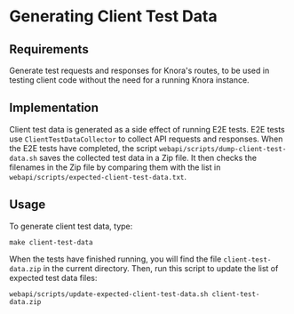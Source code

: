 <!---
 * Copyright © 2021 - 2024 Swiss National Data and Service Center for the Humanities and/or DaSCH Service Platform contributors.
 * SPDX-License-Identifier: Apache-2.0
-->

# Generating Client Test Data

## Requirements

Generate test requests and responses for Knora's routes, to be used in testing
client code without the need for a running Knora instance.
  
## Implementation

Client test data is generated as a side effect of running E2E tests.
E2E tests use `ClientTestDataCollector` to collect API requests and
responses. When the E2E tests have completed, the script
`webapi/scripts/dump-client-test-data.sh` saves the collected test data
in a Zip file. It then checks the filenames in the Zip file by comparing them
with the list in `webapi/scripts/expected-client-test-data.txt`.

## Usage

To generate client test data, type:

```
make client-test-data
```

When the tests have finished running, you will find the file
`client-test-data.zip` in the current directory. Then, run
this script to update the list of expected test data files:

```
webapi/scripts/update-expected-client-test-data.sh client-test-data.zip
```

